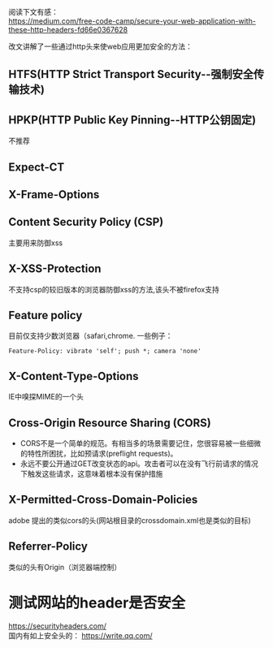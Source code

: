 

阅读下文有感：  
https://medium.com/free-code-camp/secure-your-web-application-with-these-http-headers-fd66e0367628  

改文讲解了一些通过http头来使web应用更加安全的方法：

## HTFS(HTTP Strict Transport Security--强制安全传输技术)  

## HPKP(HTTP Public Key Pinning--HTTP公钥固定)  
不推荐

## Expect-CT

## X-Frame-Options  

## Content Security Policy (CSP)
主要用来防御xss  

## X-XSS-Protection  
不支持csp的较旧版本的浏览器防御xss的方法,该头不被firefox支持  

## Feature policy  
目前仅支持少数浏览器（safari,chrome.
一些例子： 
```
Feature-Policy: vibrate 'self'; push *; camera 'none'
```

## X-Content-Type-Options  
IE中嗅探MIME的一个头  

## Cross-Origin Resource Sharing (CORS)  
* CORS不是一个简单的规范。有相当多的场景需要记住，您很容易被一些细微的特性所困扰，比如预请求(preflight requests)。
* 永远不要公开通过GET改变状态的api。攻击者可以在没有飞行前请求的情况下触发这些请求，这意味着根本没有保护措施

## X-Permitted-Cross-Domain-Policies  
adobe 提出的类似cors的头(网站根目录的crossdomain.xml也是类似的目标)  

## Referrer-Policy
类似的头有Origin（浏览器端控制）

# 测试网站的header是否安全  
https://securityheaders.com/  
国内有如上安全头的： https://write.qq.com/  
